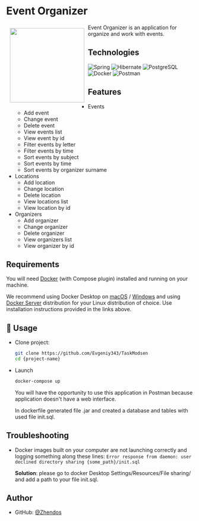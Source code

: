 # Event Organizer <a name = "header"></a>


<img src="https://thumbs.dreamstime.com/b/%D0%BA%D0%B0%D0%BB%D0%B5%D0%BD%D0%B4%D0%B0%D1%80%D1%8C-%D1%81%D0%BE%D0%B1%D1%8B%D1%82%D0%B8%D0%B9-%D0%BA%D0%BE%D0%BD%D1%86%D0%B5%D0%BF%D1%86%D0%B8%D1%8F-%D0%B4%D0%BB%D1%8F-%D0%BA%D0%B0%D0%BB%D0%B5%D0%BD%D0%B4%D0%B0%D1%80%D1%8F-%D1%81%D0%BE%D0%B1%D1%8B%D1%82%D0%B8%D0%B5-%D0%BB%D0%B8%D1%87%D0%BD%D1%8B%D0%B9-%D0%BE%D1%80%D0%B3%D0%B0%D0%BD%D0%B8%D0%B7%D0%B0%D1%82%D0%BE%D1%80-116902701.jpg" align="left" width="200" hspace="10" vspace="10">
Event Organizer is an application for organize and work with events.<br/> 



## Technologies <a name = "table"></a>
![Spring](https://img.shields.io/badge/-Spring-EAE5E9?style=for-the-badge&logo=Spring&logoColor=Green)
![Hibernate](https://img.shields.io/badge/-Hibernate-EAE5E9?style=for-the-badge&logo=Hibernate&logoColor=504099)
![PostgreSQL](https://img.shields.io/badge/-PostgreSQL-EAE5E9?style=for-the-badge&logo=PostgreSQL&logoColor=blue)
![Docker](https://img.shields.io/badge/-Docker-EAE5E9?style=for-the-badge&logo=Docker&logoColor=blue)
![Postman](https://img.shields.io/badge/-Postman-EAE5E9?style=for-the-badge&logo=Postman&logoColor=orange)



## Features <a name = "table"></a>
- Events
    - Add event
    - Change event
    - Delete event
    - View events list
    - View event by id
    - Filter events by letter
    - Filter events by time
    - Sort events by subject
    - Sort events by time
  - Sort events by organizer surname
- Locations
    - Add location
    - Change location
    - Delete location
    - View locations list
    - View location by id
- Organizers
  - Add organizer
  - Change organizer
  - Delete organizer
  - View organizers list
  - View organizer by id

## Requirements
You will need [Docker](https://docs.docker.com/) (with Compose plugin) installed and running on your machine.

We recommend using Docker Desktop on [macOS](https://docs.docker.com/desktop/install/mac-install/) /
[Windows](https://docs.docker.com/desktop/install/windows-install/) and using [Docker Server](https://docs.docker.com/engine/install/#server) distribution for your Linux distribution of choice. Use installation instructions provided in the links above.
  
## 🚀 Usage
- Clone project:
  ```sh
  git clone https://github.com/Evgeniy343/TaskModsen
  cd {project-name}
  ```
- Launch
  ```sh
  docker-compose up
  ```

  You will have the opportunity to use this application in Postman because application doesn't have a web interface. 

  In dockerfile generated file .jar and created a database and tables with used file init.sql.

## Troubleshooting
- Docker images built on your computer are not launching correctly and logging something along these lines: 
`Error response from daemon: user declined directory sharing {some_path}/init.sql`

  **Solution**: please go to docker Desktop Settings/Resources/File sharing/ and add a path to your file init.sql.

## Author

* GitHub: [@Zhendos](https://github.com/Evgeniy343)